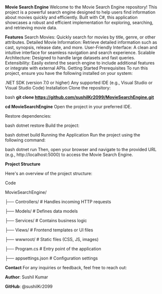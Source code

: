 **Movie Search Engine**
Welcome to the Movie Search Engine repository! This project is a powerful search engine designed to help users find information about movies quickly and efficiently. Built with C#, this application showcases a robust and efficient implementation for exploring, searching, and retrieving movie data.

**Features**
Search Movies: Quickly search for movies by title, genre, or other attributes.
Detailed Movie Information: Retrieve detailed information such as cast, synopsis, release date, and more.
User-Friendly Interface: A clean and intuitive interface for seamless navigation and search experience.
Scalable Architecture: Designed to handle large datasets and fast queries.
Extensibility: Easily extend the search engine to include additional features or integrate with external APIs.
Getting Started
Prerequisites
To run this project, ensure you have the following installed on your system:

.NET SDK (version 7.0 or higher)
Any supported IDE (e.g., Visual Studio or Visual Studio Code)
Installation
Clone the repository:

bash
**git clone https://github.com/sushilKr2099/MovieSearchEngine.git**

**cd MovieSearchEngine**
Open the project in your preferred IDE.

Restore dependencies:

bash
dotnet restore
Build the project:

bash
dotnet build
Running the Application
Run the project using the following command:

bash
dotnet run
Then, open your browser and navigate to the provided URL (e.g., http://localhost:5000) to access the Movie Search Engine.

**Project Structure**

Here's an overview of the project structure:

Code

MovieSearchEngine/

├── Controllers/       # Handles incoming HTTP requests

├── Models/            # Defines data models

├── Services/          # Contains business logic

├── Views/             # Frontend templates or UI files

├── wwwroot/           # Static files (CSS, JS, images)

├── Program.cs         # Entry point of the application

├── appsettings.json   # Configuration settings


**Contact**
For any inquiries or feedback, feel free to reach out:

**Author**: Sushil Kumar

**GitHub**: @sushilKr2099

